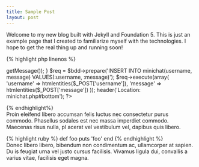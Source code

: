 ```yaml
---
title: Sample Post
layout: post
---
```


Welcome to my new blog built with Jekyll and Foundation 5. This is just an example page that I created to familiarize myself with the technologies. I hope to get the real thing up and running soon!

{% highlight php linenos %}
<?php
try{
	$bdd = new PDO('mysql:host=localhost;dbname=test','root','');
}
catch(Exception $e){
	die('Error: '.$e->getMessage());
}
$req = $bdd->prepare('INSERT INTO minichat(username, message) VALUES(:username, :message)');
$req->execute(array(
	'username' => htmlentities($_POST['username']),
	'message'  => htmlentities($_POST['message'])
	));
header('Location: minichat.php#bottom');
?>
{% endhighlight%}
<br />
Proin eleifend libero accumsan felis luctus nec consectetur purus commodo. 
Phasellus sodales est nec massa imperdiet commodo. Maecenas risus nulla, pl
acerat vel vestibulum vel, dapibus quis libero.

{% highlight ruby %}
def foo
  puts 'foo'
end
{% endhighlight %}
<br />
Donec libero libero, bibendum non condimentum ac, ullamcorper at sapien. Du
is feugiat urna vel justo cursus facilisis. Vivamus ligula dui, convallis a
 varius vitae, facilisis eget magna.